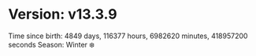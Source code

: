 # Version: v13.3.9
Time since birth: 4849 days, 116377 hours, 6982620 minutes, 418957200 seconds
Season: Winter ❄️
